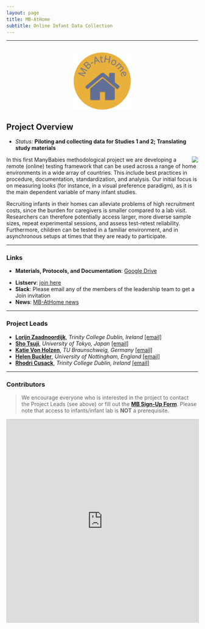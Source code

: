 ```yaml
---
layout: page
title: MB-AtHome
subtitle: Online Infant Data Collection
---
```


***

<div class="container">
  <div class="row justify-content-around">
    <div class="col-lg-4" align="center">
      <br>
      <img src="/assets/img/MBAH_logo.png" width="150">
    </div>
    <div class="col-lg-8" align="left">
      <h2>Project Overview</h2>
      <ul>
        <li><i>Status:</i> <b>Piloting and collecting data for Studies 1 and 2; Translating study materials</b></li>
      </ul>
    </div>
  </div>
</div>


<p><img style="float: right;" src="/assets/img/logo_mb_athome_250px.png">In this first ManyBabies methodological project we are developing a remote (online) testing framework that can be used across a range of home environments in a wide array of countries. This include best practices in procedure, documentation, standardization, and analysis. Our initial focus is on measuring looks (for instance, in a visual preference paradigm), as it is the main dependent variable of many infant studies.</p>

<p>Recruiting infants in their homes can alleviate problems of high recruitment costs, since the burden for caregivers is smaller compared to a lab visit. Researchers can therefore potentially access larger, more diverse sample sizes, repeat experimental sessions, and assess test-retest reliability. Furthermore, children can be tested in a familiar environment, and in asynchronous setups at times that they are ready to participate.</p>


***
### Links
* **Materials, Protocols, and Documentation**: [Google Drive](https://drive.google.com/drive/folders/1IW0daOJMG37FdoGkX1l12zhjPYSmPcD5)
<!--* **Data and code**: [MB2-GitHub](https://github.com/manybabies/mb2-analysis).-->
* **Listserv**: [join here](https://groups.google.com/forum/#!forum/infantlooksathome)
* **Slack**: Please email any of the members of the leadership team to get a Join invitation
* **News**: [MB-AtHome news]({{site.baseurl}}/tags/#MB-AtHome)


***
### Project Leads
* [**Lorijn Zaadnoordijk**](https://sites.google.com/view/lorijnzaadnoordijk/homepage), *Trinity College Dublin, Ireland* [[email]](mailto:L.Zaadnoordijk@tcd.ie)
* [**Sho Tsuji**](https://sites.google.com/site/tsujish), *University of Tokyo, Japan* [[email]](mailto:tsujish@gmail.com)
* [**Katie Von Holzen**](https://kvonholzen.github.io), *TU Braunschweig, Germany* [[email]](mailto:katie.m.vonholzen@gmail.com)
* [**Helen Buckler**](https://www.nottingham.ac.uk/english/people/helen.buckler), *University of Nottingham, England* [[email]](mailto:Helen.Buckler@nottingham.ac.uk)
* [**Rhodri Cusack**](https://www.infantcentre.ie/who-we-are-2/our-team/prof-rhodri-cusack), *Trinity College Dublin, Ireland* [[email]](mailto:rhodricusack@cusacklab.org)


***
### Contributors

> We encourage everyone who is interested in the project to contact the Project Leads (see above) or fill out the [**MB Sign-Up Form**]({{site.baseurl}}/get_involved/). Please note that access to infants/infant lab is **NOT** a prerequisite.

<iframe class="airtable-embed" src="https://airtable.com/embed/appRoqMKzcK3NsXt4/shrCEh0VKs85n8MaW?backgroundColor=blueDusty&viewControls=on" frameborder="0" onmousewheel="" width="100%" height="533" style="background: transparent; border: 1px solid #ccc;"></iframe>


<!-- ### Publication -->

